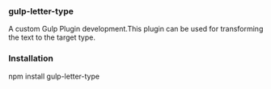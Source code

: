 ### gulp-letter-type
A custom Gulp Plugin development.This plugin can be used for transforming the text to the target type.


### Installation
npm install gulp-letter-type